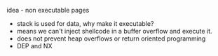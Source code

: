 idea - non executable pages
- stack is used for data, why make it executable? 
- means we can't inject shellcode in a buffer overflow and execute it. 
- does not prevent heap overflows or return oriented programming
- DEP and NX